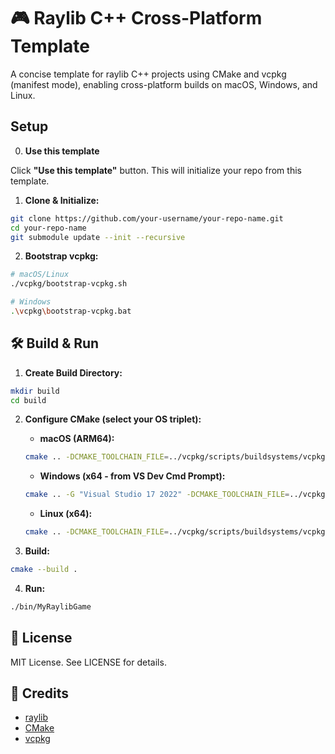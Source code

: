# 🎮 Raylib C++ Cross-Platform Template

A concise template for raylib C++ projects using CMake and vcpkg (manifest mode), enabling cross-platform builds on macOS, Windows, and Linux.

## Setup

0. **Use this template**

Click **"Use this template"** button. This will initialize your repo from this template. 

1. **Clone & Initialize:**

```bash
git clone https://github.com/your-username/your-repo-name.git
cd your-repo-name
git submodule update --init --recursive
```

2. **Bootstrap vcpkg:**

```bash
# macOS/Linux
./vcpkg/bootstrap-vcpkg.sh

# Windows
.\vcpkg\bootstrap-vcpkg.bat
```

## 🛠️ Build & Run

1. **Create Build Directory:**

```bash
mkdir build
cd build
```

2. **Configure CMake (select your OS triplet):**

   * **macOS (ARM64):**

   ```bash
   cmake .. -DCMAKE_TOOLCHAIN_FILE=../vcpkg/scripts/buildsystems/vcpkg.cmake -DVCPKG_TARGET_TRIPLET=arm64-osx
   ```

   * **Windows (x64 - from VS Dev Cmd Prompt):**

   ```bash
   cmake .. -G "Visual Studio 17 2022" -DCMAKE_TOOLCHAIN_FILE=../vcpkg/scripts/buildsystems/vcpkg.cmake -DVCPKG_TARGET_TRIPLET=x64-windows
   ```

   * **Linux (x64):**

   ```bash
   cmake .. -DCMAKE_TOOLCHAIN_FILE=../vcpkg/scripts/buildsystems/vcpkg.cmake -DVCPKG_TARGET_TRIPLET=x64-linux
   ```

3. **Build:**

```bash
cmake --build .
```

4. **Run:**
```bash
./bin/MyRaylibGame
```

## 📄 License

MIT License. See LICENSE for details.

## 🙏 Credits

* [raylib](https://www.raylib.com/)
* [CMake](https://cmake.org/)
* [vcpkg](https://vcpkg.io/)